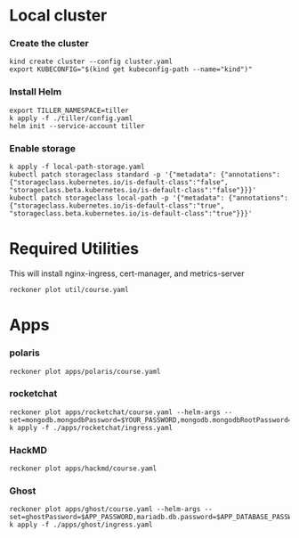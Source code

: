 # Local cluster

### Create the cluster
```
kind create cluster --config cluster.yaml
export KUBECONFIG="$(kind get kubeconfig-path --name="kind")"
```

### Install Helm
```
export TILLER_NAMESPACE=tiller
k apply -f ./tiller/config.yaml
helm init --service-account tiller
```

### Enable storage
```
k apply -f local-path-storage.yaml
kubectl patch storageclass standard -p '{"metadata": {"annotations":{"storageclass.kubernetes.io/is-default-class":"false", "storageclass.beta.kubernetes.io/is-default-class":"false"}}}'
kubectl patch storageclass local-path -p '{"metadata": {"annotations":{"storageclass.kubernetes.io/is-default-class":"true", "storageclass.beta.kubernetes.io/is-default-class":"true"}}}'
```

# Required Utilities
This will install nginx-ingress, cert-manager, and metrics-server
```
reckoner plot util/course.yaml
```

# Apps

### polaris
```
reckoner plot apps/polaris/course.yaml
```

### rocketchat
```
reckoner plot apps/rocketchat/course.yaml --helm-args --set=mongodb.mongodbPassword=$YOUR_PASSWORD,mongodb.mongodbRootPassword=$YOUR_PASSWORD
k apply -f ./apps/rocketchat/ingress.yaml
```

### HackMD
```
reckoner plot apps/hackmd/course.yaml
```

### Ghost
```
reckoner plot apps/ghost/course.yaml --helm-args --set=ghostPassword=$APP_PASSWORD,mariadb.db.password=$APP_DATABASE_PASSWORD
k apply -f ./apps/ghost/ingress.yaml
```
